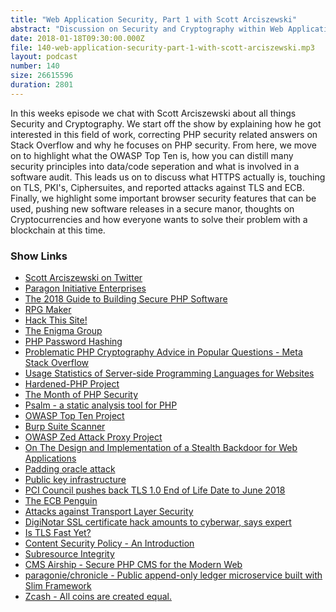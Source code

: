 ```yaml
---
title: "Web Application Security, Part 1 with Scott Arciszewski"
abstract: "Discussion on Security and Cryptography within Web Applications"
date: 2018-01-18T09:30:00.000Z
file: 140-web-application-security-part-1-with-scott-arciszewski.mp3
layout: podcast
number: 140
size: 26615596
duration: 2801
---
```


In this weeks episode we chat with Scott Arciszewski about all things Security and Cryptography.
We start off the show by explaining how he got interested in this field of work, correcting PHP security related answers on Stack Overflow and why he focuses on PHP security.
From here, we move on to highlight what the OWASP Top Ten is, how you can distill many security principles into data/code seperation and what is involved in a software audit.
This leads us on to discuss what HTTPS actually is, touching on TLS, PKI's, Ciphersuites, and reported attacks against TLS and ECB.
Finally, we highlight some important browser security features that can be used, pushing new software releases in a secure manor, thoughts on Cryptocurrencies and how everyone wants to solve their problem with a blockchain at this time.

### Show Links

- [Scott Arciszewski on Twitter](https://twitter.com/ciphpercoder)
- [Paragon Initiative Enterprises](https://paragonie.com/)
- [The 2018 Guide to Building Secure PHP Software](https://paragonie.com/blog/2017/12/2018-guide-building-secure-php-software)
- [RPG Maker](https://en.wikipedia.org/wiki/RPG_Maker)
- [Hack This Site!](https://www.hackthissite.org/)
- [The Enigma Group](https://www.enigmagroup.org/)
- [PHP Password Hashing](http://php.net/manual/en/faq.passwords.php)
- [Problematic PHP Cryptography Advice in Popular Questions - Meta Stack Overflow](https://meta.stackoverflow.com/questions/293930/problematic-php-cryptography-advice-in-popular-questions)
- [Usage Statistics of Server-side Programming Languages for Websites](https://w3techs.com/technologies/overview/programming_language/all)
- [Hardened-PHP Project](http://www.hardened-php.net/)
- [The Month of PHP Security](http://www.php-security.org/)
- [Psalm - a static analysis tool for PHP](https://getpsalm.org/)
- [OWASP Top Ten Project](https://www.owasp.org/index.php/Category:OWASP_Top_Ten_Project)
- [Burp Suite Scanner](https://portswigger.net/burp)
- [OWASP Zed Attack Proxy Project](https://www.owasp.org/index.php/OWASP_Zed_Attack_Proxy_Project)
- [On The Design and Implementation of a Stealth Backdoor for Web Applications](https://paragonie.com/blog/2016/01/on-design-and-implementation-stealth-backdoor-for-web-applications)
- [Padding oracle attack](https://en.wikipedia.org/wiki/Padding_oracle_attack)
- [Public key infrastructure](https://en.wikipedia.org/wiki/Public_key_infrastructure)
- [PCI Council pushes back TLS 1.0 End of Life Date to June 2018](https://www.lexiconn.com/blog/2015/12/pci-council-pushes-back-tls-1-0-end-of-life-date-to-june-2018/)
- [The ECB Penguin](https://blog.filippo.io/the-ecb-penguin/)
- [Attacks against Transport Layer Security](https://en.wikipedia.org/wiki/Transport_Layer_Security#Attacks_against_TLS/SSL)
- [DigiNotar SSL certificate hack amounts to cyberwar, says expert](https://www.theguardian.com/technology/2011/sep/05/diginotar-certificate-hack-cyberwar)
- [Is TLS Fast Yet?](https://istlsfastyet.com/)
- [Content Security Policy - An Introduction](https://scotthelme.co.uk/content-security-policy-an-introduction/)
- [Subresource Integrity](https://developer.mozilla.org/en-US/docs/Web/Security/Subresource_Integrity)
- [CMS Airship - Secure PHP CMS for the Modern Web](https://paragonie.com/project/airship)
- [paragonie/chronicle - Public append-only ledger microservice built with Slim Framework](https://github.com/paragonie/chronicle)
- [Zcash - All coins are created equal.](https://z.cash/)
